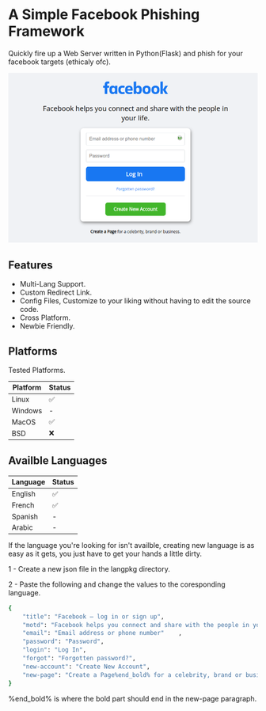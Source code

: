 # A Simple Facebook Phishing Framework

Quickly fire up a Web Server written in Python(Flask) and phish for your facebook targets (ethicaly ofc).

[![DemoPage](https://raw.githubusercontent.com/Wh1ter0sEo4/SimpleFacebookPhishingPage/demo/demo.png)](https://wh1ter0seo4.github.io/SimpleFacebookPhishingPage/demo/)

## Features

- Multi-Lang Support.
- Custom Redirect Link.
- Config Files, Customize to your liking without having to edit the source code.
- Cross Platform.
- Newbie Friendly.

## Platforms

Tested Platforms.

| Platform | Status |
| ------ | ------ |
| Linux | ✅ |
| Windows | - |
| MacOS | ✅ |
| BSD | ❌ |

## Availble Languages

| Language | Status |
| ------ | ------ |
| English | ✅ |
| French | ✅ |
| Spanish | - |
| Arabic | - |

If the language you're looking for isn't availble, creating new language is as easy as it gets, you just have to get your hands a little dirty.

1 - Create a new json file in the langpkg directory.

2 - Paste the following and change the values to the coresponding language.

```sh
{
	"title": "Facebook – log in or sign up", 
	"motd": "Facebook helps you connect and share with the people in your life.",
	"email": "Email address or phone number"	,
	"password": "Password",
	"login": "Log In",
	"forgot": "Forgotten password?",
	"new-account": "Create New Account",
	"new-page": "Create a Page%end_bold% for a celebrity, brand or business."
}
```
%end_bold% is where the bold part should end in the new-page paragraph.
